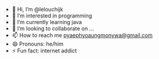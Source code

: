 - 👋 Hi, I’m @lelouchijk
- 👀 I’m interested in programming
- 🌱 I’m currently learning java
- 💞️ I’m looking to collaborate on ...
- 📫 How to reach me pyaephyoaungmonywa@gmail.com
- 😄 Pronouns: he/him
- ⚡ Fun fact: internet addict

<!---
lelouchijk/lelouchijk is a ✨ special ✨ repository because its `README.md` (this file) appears on your GitHub profile.
You can click the Preview link to take a look at your changes.
--->
